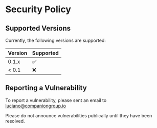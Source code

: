 # Security Policy

## Supported Versions

Currently, the following versions are supported:

| Version | Supported          |
| ------- | ------------------ |
| 0.1.x   | :white_check_mark: |
| < 0.1   | :x:                |

## Reporting a Vulnerability

To report a vulnerability, please sent an email to [luciano@companiongroup.io](mailto:luciano@companiongroup.io)

Please do not announce vulnerabilities publically until they have been resolved.

